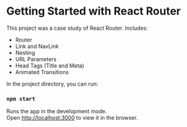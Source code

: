# Getting Started with React Router

This project was a case study of React Router. Includes:
- Router
- Link and NavLink
- Nesting
- URL Parameters
- Head Tags (Title and Meta)
- Animated Transitions

In the project directory, you can run:

### `npm start`

Runs the app in the development mode.\
Open [http://localhost:3000](http://localhost:3000) to view it in the browser.

